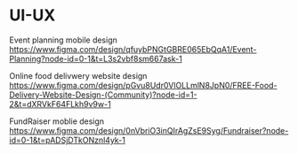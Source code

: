 # UI-UX
Event planning mobile design
https://www.figma.com/design/qfuybPNGtGBRE065EbQqA1/Event-Planning?node-id=0-1&t=L3s2vbf8sm667ask-1


Online food delivwery website design
https://www.figma.com/design/pGvu8Udr0VlOLLmlN8JpN0/FREE-Food-Delivery-Website-Design-(Community)?node-id=1-2&t=dXRVkF64FLkh9v9w-1

FundRaiser moblie design
https://www.figma.com/design/0nVbriO3inQIrAgZsE9Syg/Fundraiser?node-id=0-1&t=pADSjDTkONznl4yk-1

